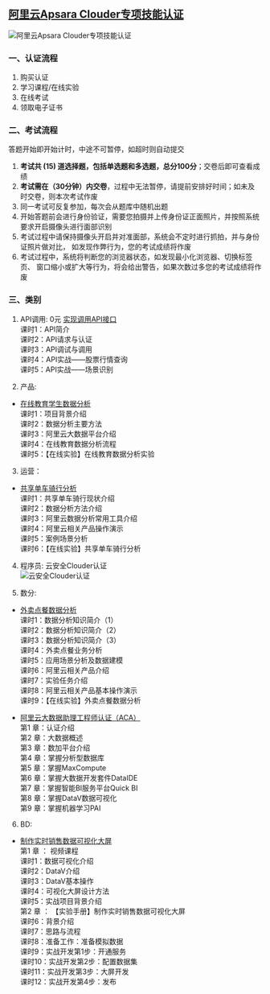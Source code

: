 ## [阿里云Apsara Clouder专项技能认证](https://edu.aliyun.com/certification?spm=5176.11399608.740944.4.a7Vfso)
![阿里云Apsara Clouder专项技能认证](https://note.youdao.com/yws/public/resource/afaff223b414de6429a5c7a214818907/xmlnote/D9436787F89345259A1FB56C22DD292B/27975)
### 一、认证流程
1. 购买认证
2. 学习课程/在线实验
3. 在线考试
4. 领取电子证书

### 二、考试流程  
答题开始即开始计时，中途不可暂停，如超时则自动提交  
1. **考试共 (15) 道选择题，包括单选题和多选题，总分100分**；交卷后即可查看成绩   
2. **考试需在（30分钟）内交卷**，过程中无法暂停，请提前安排好时间；如未及时交卷，则本次考试作废  
3. 同一考试可反复参加，每次会从题库中随机出题  
4. 开始答题前会进行身份验证，需要您拍摄并上传身份证正面照片，并按照系统要求开启摄像头进行面部识别  
5. 考试过程中请保持摄像头开启并对准面部，系统会不定时进行抓拍，并与身份证照片做对比， 如发现作弊行为，您的考试成绩将作废  
6. 考试过程中，系统将判断您的浏览器状态，如发现最小化浏览器、切换标签页、 窗口缩小或扩大等行为，将会给出警告，如果次数过多您的考试成绩将作废  

### 三、类别
1. API调用:  0元
[实现调用API接口 ](https://edu.aliyun.com/course/416?spm=5176.10731460.0.0.W4uNrG)  
课时1：API简介  
课时2：API请求与认证  
课时3：API调试与调用  
课时4：API实战——股票行情查询  
课时5：API实战——场景识别  

2. 产品:
* [在线教育学生数据分析](https://edu.aliyun.com/course/650/lesson/list?spm=5176.8764728.aliyun-edu-course-tab.2.tRQCwc&previewAs=guest)    
    课时1：项目背景介绍  
    课时2：数据分析主要方法   
    课时3：阿里云大数据平台介绍   
    课时4：在线教育数据分析流程   
    课时5：【在线实验】在线教育数据分析实验   

3. 运营：  
* [共享单车骑行分析](https://edu.aliyun.com/certification/cldd36?spm=5176.8702532.915234.24.F5Gds5)  
课时1：共享单车骑行现状介绍  
课时2：数据分析方法介绍  
课时3：阿里云数据分析常用工具介绍  
课时4：阿里云相关产品操作演示  
课时5：案例场景分析  
课时6：【在线实验】共享单车骑行分析  

4. 程序员: 云安全Clouder认证   
![云安全Clouder认证](https://note.youdao.com/yws/public/resource/afaff223b414de6429a5c7a214818907/xmlnote/6FA7BD45A8FA482E8C7A559E0C0E374C/27962)

5. 数分:
* [外卖点餐数据分析](https://edu.aliyun.com/certification/cldd38?spm=5176.8702532.915234.30.WrUxhc)  
    课时1：数据分析知识简介（1）  
    课时2：数据分析知识简介（2）  
    课时3：数据分析知识简介（3）  
    课时4：外卖点餐业务分析   
    课时5：应用场景分析及数据建模  
    课时6：阿里云相关产品介绍   
    课时7：实验任务介绍   
    课时8：阿里云相关产品基本操作演示   
    课时9：【在线实验】外卖点餐数据分析

* [阿里云大数据助理工程师认证（ACA）](https://edu.aliyun.com/certification/aca02?spm=5176.8702532.751160.8.Eo1eTA)  
    第1 章：认证介绍  
    第2 章：大数据概述  
    第3 章：数加平台介绍  
    第4 章：掌握分析型数据库  
    第5 章：掌握MaxCompute  
    第6 章：掌握大数据开发套件DataIDE  
    第7 章：掌握智能BI服务平台Quick BI  
    第8 章：掌握DataV数据可视化  
    第9 章：掌握机器学习PAI  

6. BD:  
* [制作实时销售数据可视化大屏](https://edu.aliyun.com/certification/cldd06?spm=5176.8702532.915234.17.F5Gds5)  
    第1 章 ： 视频课程  
    课时1：数据可视化介绍  
    课时2：DataV介绍  
    课时3：DataV基本操作  
    课时4：可视化大屏设计方法  
    课时5：实战项目背景介绍  
    第2 章 ： 【实验手册】制作实时销售数据可视化大屏  
    课时6：背景介绍  
    课时7：思路与流程  
    课时8：准备工作：准备模拟数据   
    课时9：实战开发第1步：开通服务  
    课时10：实战开发第2步：配置数据集  
    课时11：实战开发第3步：大屏开发  
    课时12：实战开发第4步：发布  

